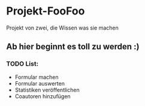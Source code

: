 # Projekt-FooFoo
Projekt von zwei, die Wissen was sie machen

## Ab hier beginnt es toll zu werden :)

### TODO List:
- Formular machen 
- Formular auswerten 
- Statistiken veröffentlichen 
- Coautoren hinzufügen
